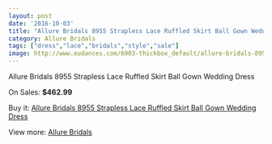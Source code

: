 ```yaml
---
layout: post
date: '2016-10-03'
title: "Allure Bridals 8955 Strapless Lace Ruffled Skirt Ball Gown Wedding Dress"
category: Allure Bridals
tags: ["dress","lace","bridals","style","sale"]
image: http://www.eudances.com/6903-thickbox_default/allure-bridals-8955-strapless-lace-ruffled-skirt-ball-gown-wedding-dress.jpg
---
```

Allure Bridals 8955 Strapless Lace Ruffled Skirt Ball Gown Wedding Dress

On Sales: **$462.99**
<a href="https://www.eudances.com/en/allure-bridals/2533-allure-bridals-8955-strapless-lace-ruffled-skirt-ball-gown-wedding-dress.html"><amp-img layout="responsive" width="600" height="600" src="//www.eudances.com/6903-thickbox_default/allure-bridals-8955-strapless-lace-ruffled-skirt-ball-gown-wedding-dress.jpg" alt="Allure Bridals 8955 Strapless Lace Ruffled Skirt Ball Gown Wedding Dress 0" /></a>
<a href="https://www.eudances.com/en/allure-bridals/2533-allure-bridals-8955-strapless-lace-ruffled-skirt-ball-gown-wedding-dress.html"><amp-img layout="responsive" width="600" height="600" src="//www.eudances.com/6904-thickbox_default/allure-bridals-8955-strapless-lace-ruffled-skirt-ball-gown-wedding-dress.jpg" alt="Allure Bridals 8955 Strapless Lace Ruffled Skirt Ball Gown Wedding Dress 1" /></a>
<a href="https://www.eudances.com/en/allure-bridals/2533-allure-bridals-8955-strapless-lace-ruffled-skirt-ball-gown-wedding-dress.html"><amp-img layout="responsive" width="600" height="600" src="//www.eudances.com/6905-thickbox_default/allure-bridals-8955-strapless-lace-ruffled-skirt-ball-gown-wedding-dress.jpg" alt="Allure Bridals 8955 Strapless Lace Ruffled Skirt Ball Gown Wedding Dress 2" /></a>
<a href="https://www.eudances.com/en/allure-bridals/2533-allure-bridals-8955-strapless-lace-ruffled-skirt-ball-gown-wedding-dress.html"><amp-img layout="responsive" width="600" height="600" src="//www.eudances.com/6906-thickbox_default/allure-bridals-8955-strapless-lace-ruffled-skirt-ball-gown-wedding-dress.jpg" alt="Allure Bridals 8955 Strapless Lace Ruffled Skirt Ball Gown Wedding Dress 3" /></a>
<a href="https://www.eudances.com/en/allure-bridals/2533-allure-bridals-8955-strapless-lace-ruffled-skirt-ball-gown-wedding-dress.html"><amp-img layout="responsive" width="600" height="600" src="//www.eudances.com/6907-thickbox_default/allure-bridals-8955-strapless-lace-ruffled-skirt-ball-gown-wedding-dress.jpg" alt="Allure Bridals 8955 Strapless Lace Ruffled Skirt Ball Gown Wedding Dress 4" /></a>

Buy it: [Allure Bridals 8955 Strapless Lace Ruffled Skirt Ball Gown Wedding Dress](https://www.eudances.com/en/allure-bridals/2533-allure-bridals-8955-strapless-lace-ruffled-skirt-ball-gown-wedding-dress.html "Allure Bridals 8955 Strapless Lace Ruffled Skirt Ball Gown Wedding Dress")

View more: [Allure Bridals](https://www.eudances.com/en/2-allure-bridals "Allure Bridals")
